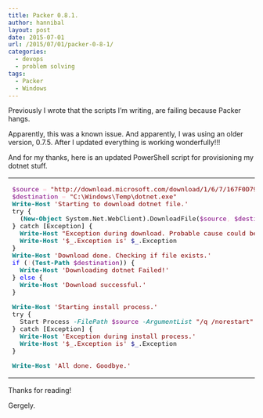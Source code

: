 ```yaml
---
title: Packer 0.8.1.
author: hannibal
layout: post
date: 2015-07-01
url: /2015/07/01/packer-0-8-1/
categories:
  - devops
  - problem solving
tags:
  - Packer
  - Windows
---
```

Previously I wrote that the scripts I&#8217;m writing, are failing because Packer hangs. 

Apparently, this was a known issue. And apparently, I was using an older version, 0.7.5. After I updated everything is working wonderfully!!! 

And for my thanks, here is an updated PowerShell script for provisioning my dotnet stuff.

<div class="wp_syntax">
  <table>
    <tr>
      <td class="code">
        <pre class="powershell" style="font-family:monospace;"><span style="color: #800080;">$source</span> <span style="color: pink;">=</span> <span style="color: #800000;">"http://download.microsoft.com/download/1/6/7/167F0D79-9317-48AE-AEDB-17120579F8E2/NDP451-KB2858728-x86-x64-AllOS-ENU.exe"</span>
<span style="color: #800080;">$destination</span> <span style="color: pink;">=</span> <span style="color: #800000;">"C:\Windows\Temp\dotnet.exe"</span>
<span style="color: #008080; font-weight: bold;">Write-Host</span> <span style="color: #800000;">'Starting to download dotnet file.'</span>
try <span style="color: #000000;">&#123;</span>
  <span style="color: #000000;">&#40;</span><span style="color: #008080; font-weight: bold;">New-Object</span> System.Net.WebClient<span style="color: #000000;">&#41;</span>.DownloadFile<span style="color: #000000;">&#40;</span><span style="color: #800080;">$source</span><span style="color: pink;">,</span> <span style="color: #800080;">$destination</span><span style="color: #000000;">&#41;</span>
<span style="color: #000000;">&#125;</span> catch <span style="color: #000000;">&#91;</span>Exception<span style="color: #000000;">&#93;</span> <span style="color: #000000;">&#123;</span>
  <span style="color: #008080; font-weight: bold;">Write-Host</span> <span style="color: #800000;">"Exception during download. Probable cause could be that the directory or the file didn't exist."</span>
  <span style="color: #008080; font-weight: bold;">Write-Host</span> <span style="color: #800000;">'$_.Exception is'</span> <span style="color: #000080;">$_</span>.Exception
<span style="color: #000000;">&#125;</span>
<span style="color: #008080; font-weight: bold;">Write-Host</span> <span style="color: #800000;">'Download done. Checking if file exists.'</span>
<span style="color: #0000FF;">if</span> <span style="color: #000000;">&#40;</span><span style="color: pink;">!</span><span style="color: #000000;">&#40;</span><span style="color: #008080; font-weight: bold;">Test-Path</span> <span style="color: #800080;">$destination</span><span style="color: #000000;">&#41;</span><span style="color: #000000;">&#41;</span> <span style="color: #000000;">&#123;</span>
  <span style="color: #008080; font-weight: bold;">Write-Host</span> <span style="color: #800000;">'Downloading dotnet Failed!'</span>
<span style="color: #000000;">&#125;</span> <span style="color: #0000FF;">else</span> <span style="color: #000000;">&#123;</span>
  <span style="color: #008080; font-weight: bold;">Write-Host</span> <span style="color: #800000;">'Download successful.'</span>
<span style="color: #000000;">&#125;</span>
&nbsp;
<span style="color: #008080; font-weight: bold;">Write-Host</span> <span style="color: #800000;">'Starting install process.'</span>
try <span style="color: #000000;">&#123;</span>
  Start<span style="color: pink;">-</span>Process <span style="color: #008080; font-style: italic;">-FilePath</span> <span style="color: #800080;">$source</span> <span style="color: #008080; font-style: italic;">-ArgumentList</span> <span style="color: #800000;">"/q /norestart"</span> <span style="color: #008080; font-style: italic;">-Wait</span> <span style="color: #008080; font-style: italic;">-PassThru</span>
<span style="color: #000000;">&#125;</span> catch <span style="color: #000000;">&#91;</span>Exception<span style="color: #000000;">&#93;</span> <span style="color: #000000;">&#123;</span>
  <span style="color: #008080; font-weight: bold;">Write-Host</span> <span style="color: #800000;">'Exception during install process.'</span>
  <span style="color: #008080; font-weight: bold;">Write-Host</span> <span style="color: #800000;">'$_.Exception is'</span> <span style="color: #000080;">$_</span>.Exception
<span style="color: #000000;">&#125;</span>
&nbsp;
<span style="color: #008080; font-weight: bold;">Write-Host</span> <span style="color: #800000;">'All done. Goodbye.'</span></pre>
      </td>
    </tr>
  </table>
</div>

Thanks for reading!
  
Gergely.